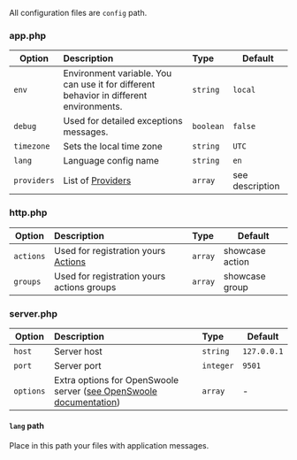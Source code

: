 All configuration files are `config` path.

### app.php

| Option      | Description                                                                            | Type      | Default         |
|-------------|:---------------------------------------------------------------------------------------|:----------|-----------------|
| `env`       | Environment variable. You can use it for different behavior in different environments. | `string`  | `local`         |
| `debug`     | Used for detailed exceptions messages.                                                 | `boolean` | `false`         |
| `timezone`  | Sets the local time zone                                                               | `string`  | `UTC`           |
| `lang`      | Language config name                                                                   | `string`  | `en`            |
| `providers` | List of [Providers](providers.md)                                                      | `array`   | see description |

### http.php


| Option    | Description                                                          | Type    | Default         |
|-----------|:---------------------------------------------------------------------|:--------|-----------------|
| `actions` | Used for registration yours [Actions](actions.md)                    | `array` | showcase action |
| `groups`  | Used for registration yours actions groups                           | `array` | showcase group  |

### server.php

| Option    | Description                                                                                                                      | Type      | Default     |
|-----------|:---------------------------------------------------------------------------------------------------------------------------------|:----------|-------------|
| `host`    | Server host                                                                                                                      | `string`  | `127.0.0.1` |
| `port`    | Server port                                                                                                                      | `integer` | `9501`      |
| `options` | Extra options for OpenSwoole server ([see OpenSwoole documentation](https://openswoole.com/docs/modules/swoole-http-server-doc)) | `array`   | -           |
#### `lang` path

Place in this path your files with application messages.

